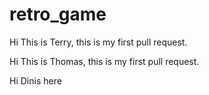 # retro_game

Hi This is Terry, this is my first pull request.

Hi This is Thomas, this is my first pull request.

Hi Dinis here